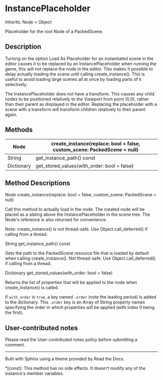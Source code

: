 # InstancePlaceholder

Inherits: Node < Object

Placeholder for the root Node of a PackedScene.

## Description

Turning on the option Load As Placeholder for an instantiated scene in the
editor causes it to be replaced by an InstancePlaceholder when running the
game, this will not replace the node in the editor. This makes it possible to
delay actually loading the scene until calling create_instance(). This is
useful to avoid loading large scenes all at once by loading parts of it
selectively.

The InstancePlaceholder does not have a transform. This causes any child nodes
to be positioned relatively to the Viewport from point (0,0), rather than
their parent as displayed in the editor. Replacing the placeholder with a
scene with a transform will transform children relatively to their parent
again.

## Methods

Node | create_instance(replace: bool = false, custom_scene: PackedScene = null)  
---|---  
String | get_instance_path() const  
Dictionary | get_stored_values(with_order: bool = false)  
  
## Method Descriptions

Node create_instance(replace: bool = false, custom_scene: PackedScene = null)

Call this method to actually load in the node. The created node will be placed
as a sibling above the InstancePlaceholder in the scene tree. The Node's
reference is also returned for convenience.

Note: create_instance() is not thread-safe. Use Object.call_deferred() if
calling from a thread.

String get_instance_path() const

Gets the path to the PackedScene resource file that is loaded by default when
calling create_instance(). Not thread-safe. Use Object.call_deferred() if
calling from a thread.

Dictionary get_stored_values(with_order: bool = false)

Returns the list of properties that will be applied to the node when
create_instance() is called.

If `with_order` is `true`, a key named `.order` (note the leading period) is
added to the dictionary. This `.order` key is an Array of String property
names specifying the order in which properties will be applied (with index 0
being the first).

## User-contributed notes

Please read the User-contributed notes policy before submitting a comment.

* * *

Built with Sphinx using a theme provided by Read the Docs.

  *[const]: This method has no side effects. It doesn't modify any of the instance's member variables.

